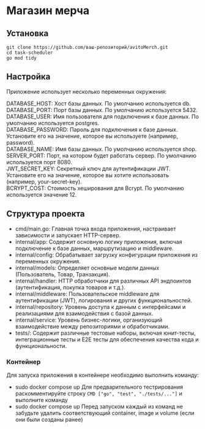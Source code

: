 # Магазин мерча

## Установка

```
git clone https://github.com/ваш-репозиторий/avitoMerch.git
cd task-scheduler
go mod tidy
```

## Настройка

Приложение использует несколько переменных окружения:

DATABASE_HOST: Хост базы данных. По умолчанию используется db.  
DATABASE_PORT: Порт базы данных. По умолчанию используется 5432.  
DATABASE_USER: Имя пользователя для подключения к базе данных. По умолчанию используется postgres.  
DATABASE_PASSWORD: Пароль для подключения к базе данных. Установите его на значение, которое вы используете (например, password).  
DATABASE_NAME: Имя базы данных. По умолчанию используется shop.  
SERVER_PORT: Порт, на котором будет работать сервер. По умолчанию используется порт 8080.  
JWT_SECRET_KEY: Секретный ключ для аутентификации JWT. Установите его на значение, которое вы хотите использовать (например, your-secret-key).  
BCRYPT_COST: Стоимость хеширования для Bcrypt. По умолчанию используется значение 12.  

## Структура проекта

- cmd/main.go: Главная точка входа приложения, настраивает зависимости и запускает HTTP-сервер.  
- internal/app: Содержит основную логику приложения, включая подключение к базе данных, маршрутизацию и middleware.
- internal/config: Обрабатывает загрузку конфигурации приложения из переменных окружения.
- internal/models: Определяет основные модели данных (Пользователь, Товар, Транзакция).
- internal/handler: HTTP обработчики для различных API эндпоинтов (аутентификация, покупка товаров и т.д.).
- internal/middleware: Пользовательское middleware для аутентификации (JWT), логирования и других функциональностей.
- internal/repository: Уровень доступа к данным с интерфейсами и реализациями для взаимодействия с базой данных.
- internal/service: Уровень бизнес-логики, организующий взаимодействие между репозиториями и обработчиками.
- tests/: Содержит различные тестовые наборы, включая юнит-тесты, интеграционные тесты и E2E тесты для обеспечения качества кода и функциональности.

### Контейнер

Для запуска приложения в контейнере необходимо выполнить команду:
- sudo docker compose up
Для предварительного тестрирования раскомментируйте строку ```CMD ["go", "test", "./tests/..."]``` и выполните команду
- sudo docker compose up
Перед запуском каждый из команд не забудьте удалить соответствующий container, image и volume (если они были созданы ранее)